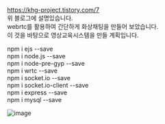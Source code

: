 https://khg-project.tistory.com/7   
위 블로그에 설명있습니다.   
webrtc를 활용하여 간단하게 화상채팅을 만들어 보았습니다.   
이 것을 바탕으로 영상교육시스템을 만들 계획입니다.

npm i ejs --save   
npm i node.js --save   
npm i node-pre-gyp --save   
npm i wrtc --save   
npm i socket.io --save   
npm i socket.io-client --save   
npm i express --save   
npm i mysql --save

![image](https://user-images.githubusercontent.com/49871871/135216680-4d3b7669-6756-4a96-9322-e388ffcd4e61.png)
